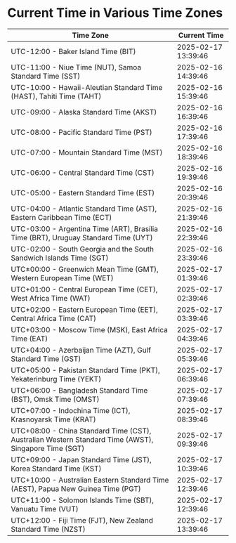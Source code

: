 # Current Time in Various Time Zones

| Time Zone | Current Time |
|-----------|--------------|
| UTC-12:00 - Baker Island Time (BIT) | 2025-02-17 13:39:46 |
| UTC-11:00 - Niue Time (NUT), Samoa Standard Time (SST) | 2025-02-16 14:39:46 |
| UTC-10:00 - Hawaii-Aleutian Standard Time (HAST), Tahiti Time (TAHT) | 2025-02-16 15:39:46 |
| UTC-09:00 - Alaska Standard Time (AKST) | 2025-02-16 16:39:46 |
| UTC-08:00 - Pacific Standard Time (PST) | 2025-02-16 17:39:46 |
| UTC-07:00 - Mountain Standard Time (MST) | 2025-02-16 18:39:46 |
| UTC-06:00 - Central Standard Time (CST) | 2025-02-16 19:39:46 |
| UTC-05:00 - Eastern Standard Time (EST) | 2025-02-16 20:39:46 |
| UTC-04:00 - Atlantic Standard Time (AST), Eastern Caribbean Time (ECT) | 2025-02-16 21:39:46 |
| UTC-03:00 - Argentina Time (ART), Brasília Time (BRT), Uruguay Standard Time (UYT) | 2025-02-16 22:39:46 |
| UTC-02:00 - South Georgia and the South Sandwich Islands Time (SGT) | 2025-02-16 23:39:46 |
| UTC±00:00 - Greenwich Mean Time (GMT), Western European Time (WET) | 2025-02-17 01:39:46 |
| UTC+01:00 - Central European Time (CET), West Africa Time (WAT) | 2025-02-17 02:39:46 |
| UTC+02:00 - Eastern European Time (EET), Central Africa Time (CAT) | 2025-02-17 03:39:46 |
| UTC+03:00 - Moscow Time (MSK), East Africa Time (EAT) | 2025-02-17 04:39:46 |
| UTC+04:00 - Azerbaijan Time (AZT), Gulf Standard Time (GST) | 2025-02-17 05:39:46 |
| UTC+05:00 - Pakistan Standard Time (PKT), Yekaterinburg Time (YEKT) | 2025-02-17 06:39:46 |
| UTC+06:00 - Bangladesh Standard Time (BST), Omsk Time (OMST) | 2025-02-17 07:39:46 |
| UTC+07:00 - Indochina Time (ICT), Krasnoyarsk Time (KRAT) | 2025-02-17 08:39:46 |
| UTC+08:00 - China Standard Time (CST), Australian Western Standard Time (AWST), Singapore Time (SGT) | 2025-02-17 09:39:46 |
| UTC+09:00 - Japan Standard Time (JST), Korea Standard Time (KST) | 2025-02-17 10:39:46 |
| UTC+10:00 - Australian Eastern Standard Time (AEST), Papua New Guinea Time (PGT) | 2025-02-17 12:39:46 |
| UTC+11:00 - Solomon Islands Time (SBT), Vanuatu Time (VUT) | 2025-02-17 12:39:46 |
| UTC+12:00 - Fiji Time (FJT), New Zealand Standard Time (NZST) | 2025-02-17 13:39:46 |

